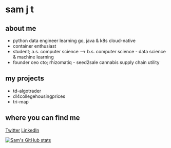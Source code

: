# sam j t

## about me

- python data engineer learning go, java & k8s cloud-native
- container enthusiast
- student; a.s. computer science --> b.s. computer science - data science & machine learning
- founder ceo cto; rhizomatiq - seed2sale cannabis supply chain utility

## my projects

- td-algotrader
- dl4collegehousingprices
- tri-map

## where you can find me

[Twitter](https://twitter.com/samjtro)
[LinkedIn](https://www.linkedin.com/in/samtroyer/)

[![Sam's GitHub stats](https://github-readme-stats.vercel.app/api?username=samjtro&count_private=true&show_icons=true&theme=synthwave&custom_title=samjtro)](https://github.com/anuraghazra/github-readme-stats)

